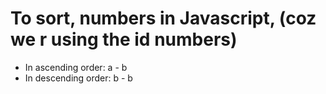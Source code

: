 # To sort, numbers in Javascript, (coz we r using the id numbers)

- In ascending order: a - b
- In descending order: b - b